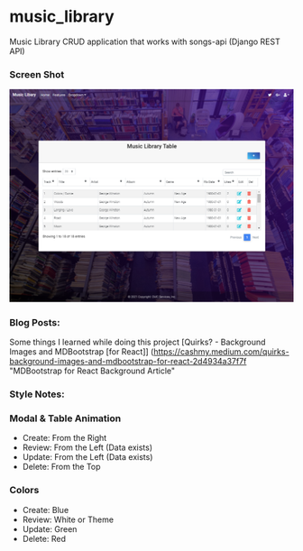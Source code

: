 # music_library
Music Library CRUD application that works with songs-api (Django REST API)

### Screen Shot
<img src ="https://github.com/cashmy/music_library/blob/master/src/assets/images/Music%20Library%20Sample%20Image.png">

### Blog Posts: 
Some things I learned while doing this project
[Quirks? - Background Images and MDBootstrap [for React]] (https://cashmy.medium.com/quirks-background-images-and-mdbootstrap-for-react-2d4934a37f7f "MDBootstrap for React Background Article"

### Style Notes:

### Modal & Table Animation
- Create:  From the Right
- Review:  From the Left (Data exists)
- Update:  From the Left (Data exists)
- Delete:  From the Top

### Colors
- Create: Blue
- Review: White or Theme
- Update: Green
- Delete: Red

